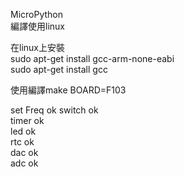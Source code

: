 MicroPython  
編譯使用linux

在linux上安裝  
sudo apt-get install gcc-arm-none-eabi  
sudo apt-get install gcc  

使用編譯make BOARD=F103  

set Freq ok
switch ok  
timer ok  
led ok  
rtc ok  
dac ok  
adc ok  
